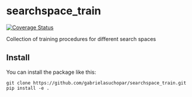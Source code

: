 # searchspace_train
[![Coverage Status](https://coveralls.io/repos/github/gabrielasuchopar/searchspace_train/badge.svg?branch=main)](https://coveralls.io/github/gabrielasuchopar/searchspace_train?branch=main)

Collection of training procedures for different search spaces

## Install
You can install the package like this:
```
git clone https://github.com/gabrielasuchopar/searchspace_train.git
pip install -e .
```
